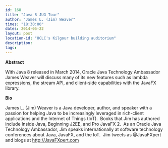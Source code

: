 ```yaml
---
id: 168
title: "Java 8 JUG Tour"
author: "James L. (Jim) Weaver"
times: "18:30:00"
dates: 2014-05-22
layout: post
location-id: "OCLC's Kilgour building auditorium"  
description: 
tags: 
---
```

 **Abstract**

With Java 8 released in March 2014, Oracle Java Technology Ambassador James Weaver will discuss many of its new features such as lambda expressions, the stream API, and client-side capabilities with the JavaFX library.  

**Bio**

James L. (Jim) Weaver is a Java developer, author, and speaker with a passion for helping Java to be increasingly leveraged in rich-client applications and the Internet of Things (IoT).&nbsp; Books that Jim has authored include Inside Java, Beginning J2EE, and Pro JavaFX 2.&nbsp; As an Oracle Java Technology Ambassador, Jim speaks internationally at software technology conferences about Java, JavaFX, and the IoT.&nbsp; Jim tweets as @JavaFXpert and blogs at http://JavaFXpert.com

